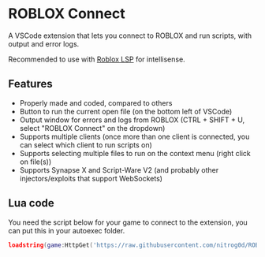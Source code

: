 # ROBLOX Connect

A VSCode extension that lets you connect to ROBLOX and run scripts, with output and error logs.

Recommended to use with [Roblox LSP](https://marketplace.visualstudio.com/items?itemName=Nightrains.robloxlsp) for intellisense.

## Features

- Properly made and coded, compared to others
- Button to run the current open file (on the bottom left of VSCode)
- Output window for errors and logs from ROBLOX (CTRL + SHIFT + U, select "ROBLOX Connect" on the dropdown)
- Supports multiple clients (once more than one client is connected, you can select which client to run scripts on)
- Supports selecting multiple files to run on the context menu (right click on file(s))
- Supports Synapse X and Script-Ware V2 (and probably other injectors/exploits that support WebSockets)

## Lua code

You need the script below for your game to connect to the extension, you can put this in your autoexec folder.

```lua
loadstring(game:HttpGet('https://raw.githubusercontent.com/nitrog0d/ROBLOXConnect/master/src/robloxconnect.lua'))()
```
